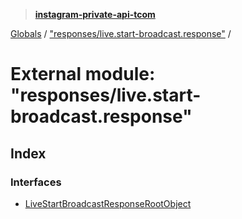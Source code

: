 > **[instagram-private-api-tcom](../README.md)**

[Globals](../README.md) / ["responses/live.start-broadcast.response"](_responses_live_start_broadcast_response_.md) /

# External module: "responses/live.start-broadcast.response"

## Index

### Interfaces

* [LiveStartBroadcastResponseRootObject](../interfaces/_responses_live_start_broadcast_response_.livestartbroadcastresponserootobject.md)